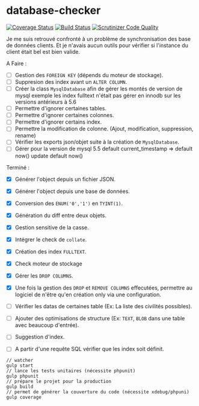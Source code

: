 # database-checker


[![Coverage Status](https://coveralls.io/repos/github/starker-xp/database-checker/badge.svg?branch=master)](https://coveralls.io/github/starker-xp/database-checker?branch=master) [![Build Status](https://travis-ci.org/starker-xp/database-checker.svg?branch=master)](https://travis-ci.org/starker-xp/database-checker) [![Scrutinizer Code Quality](https://scrutinizer-ci.com/g/starker-xp/database-checker/badges/quality-score.png?b=master)](https://scrutinizer-ci.com/g/starker-xp/database-checker/?branch=master)

Je me suis retrouvé confronté à un problème de synchronisation des base de données clients. Et je n'avais aucun outils pour vérifier si l'instance du client était bel est bien valide.

A Faire :
- [ ] Gestion des `FOREIGN KEY` (dépends du moteur de stockage).
- [ ] Suppresion des index avant un `ALTER COLUMN`.
- [ ] Créer la class `MysqlDatabase` afin de gérer les montés de version de mysql exemple les index fulltext n'était pas gérer en innodb sur les versions antérieurs à 5.6
- [ ] Permettre d'ignorer certaines tables.
- [ ] Permettre d'ignorer certaines colonnes.
- [ ] Permettre d'ignorer certains index.
- [ ] Permettre la modification de colonne. (Ajout, modification, suppression, rename)
- [ ] Vérifier les exports json/objet suite à la création de `MysqlDatabase`.
- [ ] Gérer pour la version de mysql 5.5 default current_timestamp => default now() update default now()

Terminé :
- [X] Générer l'object depuis un fichier JSON.
- [X] Générer l'object depuis une base de données.
- [X] Conversion des `ENUM('0','1')` en `TYINT(1)`.
- [X] Génération du diff entre deux objets.
- [x] Gestion sensitive de la casse.
- [x] Intégrer le check de `collate`.
- [x] Création des index `FULLTEXT`.
- [x] Check moteur de stockage
- [x] Gérer les `DROP COLUMNS`.
- [x] Une fois la gestion des `DROP` et `REMOVE COLUMNS` effecutées, permettre au logiciel de n'être qu'en création only via une configuration.


- [ ] Vérifier les datas de certaines table (Ex: La liste des civilités possibles).
- [ ] Ajouter des optimisations de structure (Ex: `TEXT`, `BLOB` dans une table avec beaucoup d'entrée).
- [ ] Suggestion d'index.
- [ ] A partir d'une requête SQL vérifier que les index soit définit.

```
// watcher
gulp start
// lance les tests unitaires (nécessite phpunit)
gulp phpunit
// prépare le projet pour la production
gulp build
// permet de générer la couverture du code (nécessite xdebug/phpuni)
gulp coverage
```
